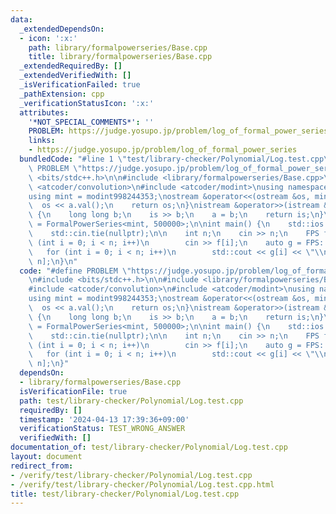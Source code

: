 ```yaml
---
data:
  _extendedDependsOn:
  - icon: ':x:'
    path: library/formalpowerseries/Base.cpp
    title: library/formalpowerseries/Base.cpp
  _extendedRequiredBy: []
  _extendedVerifiedWith: []
  _isVerificationFailed: true
  _pathExtension: cpp
  _verificationStatusIcon: ':x:'
  attributes:
    '*NOT_SPECIAL_COMMENTS*': ''
    PROBLEM: https://judge.yosupo.jp/problem/log_of_formal_power_series
    links:
    - https://judge.yosupo.jp/problem/log_of_formal_power_series
  bundledCode: "#line 1 \"test/library-checker/Polynomial/Log.test.cpp\"\n#define\
    \ PROBLEM \"https://judge.yosupo.jp/problem/log_of_formal_power_series\"\n#include\
    \ <bits/stdc++.h>\n\n#include <library/formalpowerseries/Base.cpp>\n\n#include\
    \ <atcoder/convolution>\n#include <atcoder/modint>\nusing namespace atcoder;\n\
    using mint = modint998244353;\nostream &operator<<(ostream &os, mint a) {\n  \
    \  os << a.val();\n    return os;\n}\nistream &operator>>(istream &is, mint &a)\
    \ {\n    long long b;\n    is >> b;\n    a = b;\n    return is;\n}\n\nusing FPS\
    \ = FormalPowerSeries<mint, 500000>;\n\nint main() {\n    std::ios::sync_with_stdio(false);\n\
    \    std::cin.tie(nullptr);\n\n    int n;\n    cin >> n;\n    FPS f(n);\n    for\
    \ (int i = 0; i < n; i++)\n        cin >> f[i];\n    auto g = FPS::log(f);\n \
    \   for (int i = 0; i < n; i++)\n        std::cout << g[i] << \"\\n \"[i + 1 <\
    \ n];\n}\n"
  code: "#define PROBLEM \"https://judge.yosupo.jp/problem/log_of_formal_power_series\"\
    \n#include <bits/stdc++.h>\n\n#include <library/formalpowerseries/Base.cpp>\n\n\
    #include <atcoder/convolution>\n#include <atcoder/modint>\nusing namespace atcoder;\n\
    using mint = modint998244353;\nostream &operator<<(ostream &os, mint a) {\n  \
    \  os << a.val();\n    return os;\n}\nistream &operator>>(istream &is, mint &a)\
    \ {\n    long long b;\n    is >> b;\n    a = b;\n    return is;\n}\n\nusing FPS\
    \ = FormalPowerSeries<mint, 500000>;\n\nint main() {\n    std::ios::sync_with_stdio(false);\n\
    \    std::cin.tie(nullptr);\n\n    int n;\n    cin >> n;\n    FPS f(n);\n    for\
    \ (int i = 0; i < n; i++)\n        cin >> f[i];\n    auto g = FPS::log(f);\n \
    \   for (int i = 0; i < n; i++)\n        std::cout << g[i] << \"\\n \"[i + 1 <\
    \ n];\n}"
  dependsOn:
  - library/formalpowerseries/Base.cpp
  isVerificationFile: true
  path: test/library-checker/Polynomial/Log.test.cpp
  requiredBy: []
  timestamp: '2024-04-13 17:39:36+09:00'
  verificationStatus: TEST_WRONG_ANSWER
  verifiedWith: []
documentation_of: test/library-checker/Polynomial/Log.test.cpp
layout: document
redirect_from:
- /verify/test/library-checker/Polynomial/Log.test.cpp
- /verify/test/library-checker/Polynomial/Log.test.cpp.html
title: test/library-checker/Polynomial/Log.test.cpp
---
```

